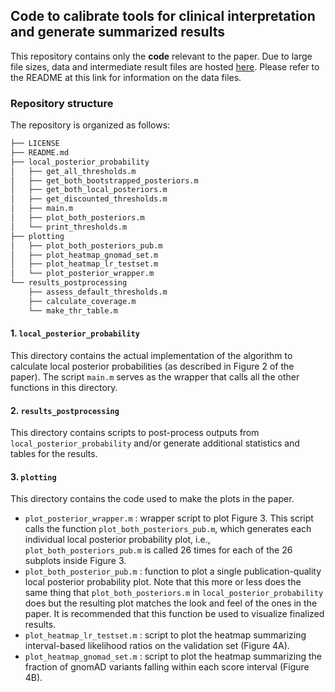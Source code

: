 ## Code to calibrate tools for clinical interpretation and generate summarized results

This repository contains only the **code** relevant to the paper. Due to large file sizes, data and intermediate result files are hosted [here](https://mountsinai.box.com/s/x9nlvdxaqgznfy6sn7fo3je4qz99huc8). Please refer to the README at this link for information on the data files.

### Repository structure

The repository is organized as follows:
```bash
├── LICENSE
├── README.md
├── local_posterior_probability
│   ├── get_all_thresholds.m
│   ├── get_both_bootstrapped_posteriors.m
│   ├── get_both_local_posteriors.m
│   ├── get_discounted_thresholds.m
│   ├── main.m
│   ├── plot_both_posteriors.m
│   └── print_thresholds.m
├── plotting
│   ├── plot_both_posteriors_pub.m
│   ├── plot_heatmap_gnomad_set.m
│   ├── plot_heatmap_lr_testset.m
│   └── plot_posterior_wrapper.m
└── results_postprocessing
    ├── assess_default_thresholds.m
    ├── calculate_coverage.m
    └── make_thr_table.m
```

#### 1. `local_posterior_probability`

This directory contains the actual implementation of the algorithm to calculate local posterior probabilities (as described in Figure 2 of the paper). The script `main.m` serves as the wrapper that calls all the other functions in this directory.


#### 2. `results_postprocessing`

This directory contains scripts to post-process outputs from `local_posterior_probability` and/or generate additional statistics and tables for the results.

#### 3. `plotting`

This directory contains the code used to make the plots in the paper.
* `plot_posterior_wrapper.m` : wrapper script to plot Figure 3. This script calls the function `plot_both_posteriors_pub.m`, which generates each individual local posterior probability plot, i.e., `plot_both_posteriors_pub.m` is called 26 times for each of the 26 subplots inside Figure 3.
* `plot_both_posterior_pub.m` : function to plot a single publication-quality local posterior probability plot. Note that this more or less does the same thing that `plot_both_posteriors.m` in `local_posterior_probability` does but the resulting plot matches the look and feel of the ones in the paper. It is recommended that this function be used to visualize finalized results.
* `plot_heatmap_lr_testset.m` : script to plot the heatmap summarizing interval-based likelihood ratios on the validation set (Figure 4A).
* `plot_heatmap_gnomad_set.m` : script to plot the heatmap summarizing the fraction of gnomAD variants falling within each score interval (Figure 4B).
